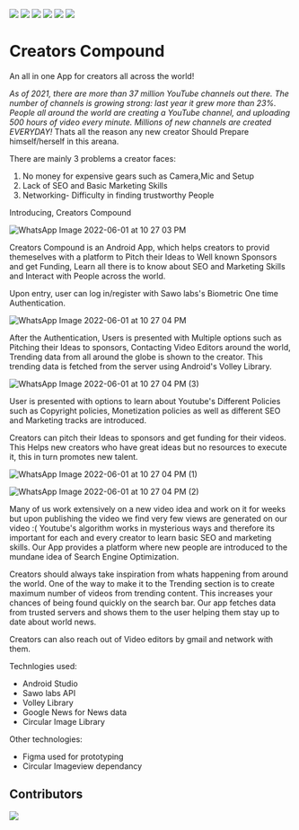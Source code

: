 [![](https://img.shields.io/github/forks/pratik2315/Creators_compound?style=social)](http://makeapullrequest.com)
[![](https://img.shields.io/github/stars/pratik2315/Creators_compound?style=social)](http://makeapullrequest.com)
[![](https://img.shields.io/github/contributors/pratik2315/Creators_compound)](http://makeapullrequest.com)
[![](https://img.shields.io/github/languages/count/pratik2315/Creators_compound)](http://makeapullrequest.com)
[![](https://img.shields.io/github/issues/pratik2315/Creators_compound/good-first)](http://makeapullrequest.com)
[![](https://img.shields.io/github/issues/pratik2315/Creators_compound)](http://makeapullrequest.com)
# Creators Compound

An all in one App for creators all across the world!

_As of 2021,  there are more than 37 million YouTube channels out there. The number of channels is growing strong: last year it 
grew more than 23%. People all around the world are creating a YouTube channel, and uploading 500 hours of video every
minute. Millions of new channels are created EVERYDAY!_ 
Thats all the reason any new creator Should Prepare himself/herself in this areana.

There are mainly 3 problems a creator faces:
1. No money for expensive gears such as Camera,Mic and Setup
2. Lack of SEO and Basic Marketing Skills
3. Networking- Difficulty in finding trustworthy People

Introducing, Creators Compound

![WhatsApp Image 2022-06-01 at 10 27 03 PM](https://user-images.githubusercontent.com/77961530/171459528-872d49cd-1af5-4100-bb4a-265402036b3d.jpeg)


Creators Compound is an Android App, which helps creators to provid themeselves with a platform to Pitch their Ideas to Well known
Sponsors and get Funding, Learn all there is to know about SEO and Marketing Skills and Interact with People across the world.

Upon entry, user can log in/register with Sawo labs's Biometric One time Authentication. 

![WhatsApp Image 2022-06-01 at 10 27 04 PM](https://user-images.githubusercontent.com/77961530/171460300-996c501e-ef55-43cf-a6a5-5d4526b0bcfb.jpeg)


After the Authentication, Users is presented 
with Multiple options such as Pitching their Ideas to sponsors, Contacting Video Editors around the world, Trending data from
all around the globe is shown to the creator. This trending data is fetched from the server using Android's Volley Library.

![WhatsApp Image 2022-06-01 at 10 27 04 PM (3)](https://user-images.githubusercontent.com/77961530/171460413-6e0680c6-0e67-4222-af4f-e49f938f37ad.jpeg)

User is presented with options to learn about Youtube's Different Policies such as Copyright policies, Monetization policies as well
as different SEO and Marketing tracks are introduced.

Creators can pitch their Ideas to sponsors and get funding for their videos. This Helps new creators who have great ideas but no
resources to execute it, this in turn promotes new talent.

![WhatsApp Image 2022-06-01 at 10 27 04 PM (1)](https://user-images.githubusercontent.com/77961530/171460469-5cde18a9-8242-4060-bd31-e050773dcaa0.jpeg)

![WhatsApp Image 2022-06-01 at 10 27 04 PM (2)](https://user-images.githubusercontent.com/77961530/171460710-078da88b-55be-4fd5-81a0-d2ea53483a49.jpeg)


Many of us work extensively on a new video idea and work on it for weeks but upon publishing the video we find very few views
are generated on our video :( Youtube's algorithm works in mysterious ways and therefore its important for each and every creator
to learn basic SEO and marketing skills. Our App provides a platform where new people are introduced to the mundane idea of Search
Engine Optimization.

Creators should always take inspiration from whats happening from around the world. One of the way to make it to the Trending section
is to create maximum number of videos from trending content. This increases your chances of being found quickly on the search bar.
Our app fetches data from trusted servers and shows them to the user helping them stay up to date about world news.

Creators can also reach out of Video editors by gmail and network with them.

Technlogies used:
- Android Studio
- Sawo labs API
- Volley Library
- Google News for News data
- Circular Image Library

Other technologies:
- Figma used for prototyping 
- Circular Imageview dependancy

## Contributors

<a href="https://github.com/pratik2315/Creators_compound/graphs/contributors">
  <img src="https://contrib.rocks/image?repo=pratik2315/Creators_compound" />
</a>
